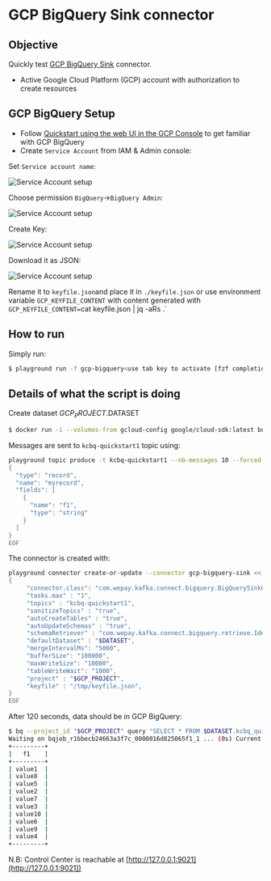 # GCP BigQuery Sink connector



## Objective

Quickly test [GCP BigQuery Sink](https://docs.confluent.io/current/connect/kafka-connect-bigquery/index.html#kconnect-long-gcp-bigquery-sink-connector) connector.

* Active Google Cloud Platform (GCP) account with authorization to create resources

## GCP BigQuery Setup

* Follow [Quickstart using the web UI in the GCP Console](https://cloud.google.com/bigquery/docs/quickstarts/quickstart-web-ui) to get familiar with GCP BigQuery
* Create `Service Account` from IAM & Admin console:

Set `Service account name`:

![Service Account setup](Screenshot1.png)


Choose permission `BigQuery`->`BigQuery Admin`:

![Service Account setup](Screenshot2.png)

Create Key:

![Service Account setup](Screenshot3.png)

Download it as JSON:

![Service Account setup](Screenshot4.png)

Rename it to `keyfile.json`and place it in `./keyfile.json` or use environment variable `GCP_KEYFILE_CONTENT` with content generated with `GCP_KEYFILE_CONTENT=`cat keyfile.json | jq -aRs .`


## How to run

Simply run:

```bash
$ playground run -f gcp-bigquery<use tab key to activate [fzf completion](https://kafka-docker-playground.io/#/cli?id=%e2%9a%a1-setup-completion) (otherwise use full path, i.e *not relative path*> <GCP_PROJECT>
```

## Details of what the script is doing

Create dataset $GCP_PROJECT.$DATASET

```bash
$ docker run -i --volumes-from gcloud-config google/cloud-sdk:latest bq --project_id "$GCP_PROJECT" mk --dataset --description "used by playground" "$DATASET"
```

Messages are sent to `kcbq-quickstart1` topic using:

```bash
playground topic produce -t kcbq-quickstart1 --nb-messages 10 --forced-value '{"f1":"value%g"}' << 'EOF'
{
  "type": "record",
  "name": "myrecord",
  "fields": [
    {
      "name": "f1",
      "type": "string"
    }
  ]
}
EOF
```

The connector is created with:

```bash
playground connector create-or-update --connector gcp-bigquery-sink << EOF
{
     "connector.class": "com.wepay.kafka.connect.bigquery.BigQuerySinkConnector",
     "tasks.max" : "1",
     "topics" : "kcbq-quickstart1",
     "sanitizeTopics" : "true",
     "autoCreateTables" : "true",
     "autoUpdateSchemas" : "true",
     "schemaRetriever" : "com.wepay.kafka.connect.bigquery.retrieve.IdentitySchemaRetriever",
     "defaultDataset" : "$DATASET",
     "mergeIntervalMs": "5000",
     "bufferSize": "100000",
     "maxWriteSize": "10000",
     "tableWriteWait": "1000",
     "project" : "$GCP_PROJECT",
     "keyfile" : "/tmp/keyfile.json",
}
EOF
```



After 120 seconds, data should be in GCP BigQuery:

```bash
$ bq --project_id "$GCP_PROJECT" query "SELECT * FROM $DATASET.kcbq_quickstart1;"
Waiting on bqjob_r1bbecb24663a3f7c_0000016d825065f1_1 ... (0s) Current status: DONE
+---------+
|   f1    |
+---------+
| value1  |
| value8  |
| value5  |
| value2  |
| value7  |
| value3  |
| value10 |
| value6  |
| value9  |
| value4  |
+---------+
```

N.B: Control Center is reachable at [http://127.0.0.1:9021](http://127.0.0.1:9021])
